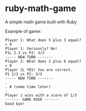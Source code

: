 # ruby-math-game
A simple math game built with Ruby

Example of game:

```
Player 1: What does 5 plus 3 equal?
> 9
Player 1: Seriously? No!
P1L 2.3 vs P2: 3/3
----- NEW TURN -------
Player 2: What does 2 plus 6 equal?
> 8
Player 2L YES! You are correct.
P1 2/3 vs P2: 3/3
----- NEW TURN -------
.
. # (some time later)
.
Player 1 wins with a score of 1/3
------- GAME OVER -------
Good bye!
```
